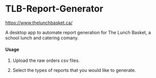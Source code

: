# TLB-Report-Generator

https://www.thelunchbasket.ca/

A desktop app to automate report generation for The Lunch Basket, a school lunch and catering comany.

#### Usage
1. Upload the raw orders csv files.

2. Select the types of reports that you would like to generate.
